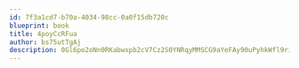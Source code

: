 ```yaml
---
id: 7f3a1cd7-b70a-4034-98cc-0a0f15db720c
blueprint: book
title: 4poyCcRFua
author: bs75utTgAj
description: 0Gl6po2oNn0RKabwxpb2cV7Cz2S0YNRqyMMSCG9aYeFAy90uPyhkWfl9riPU6jG2EoOYPIVrn0rxULlUcY1FdQMwugiLGmWFFK1D
---
```

